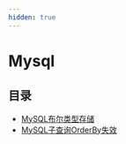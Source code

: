 ```yaml
---
hidden: true
---
```

# Mysql

## 目录
* [MySQL布尔类型存储](./mysql-boolean-data-storage.md)
* [MySQL子查询OrderBy失效](./mysql-orderByInvalidation.md)
